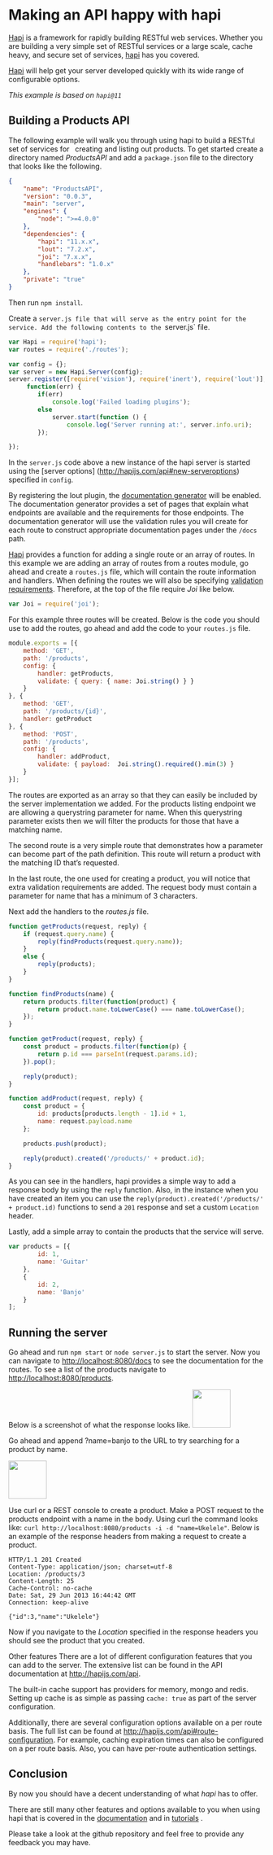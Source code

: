 # Making an API happy with hapi

[Hapi](https://github.com/hapijs/hapi) is a framework for rapidly building RESTful web services.
 Whether you are building a very simple set of RESTful services or a large scale, cache heavy,
 and secure set of services, [hapi](https://github.com/spumko/hapi/) has you covered.

[Hapi](https://github.com/hapijs/hapi/) will help get your server developed quickly with its wide
range of configurable options.

*This example is based on `hapi@11`*

## Building a Products API

The following example will walk you through using hapi to build a RESTful set of services for`
` creating and listing out products.  To get started create a directory named _ProductsAPI_ and
add a `package.json` file to the directory that looks like the following.


```json
{
    "name": "ProductsAPI",
    "version": "0.0.3",
    "main": "server",
    "engines": {
        "node": ">=4.0.0"
    },
    "dependencies": {
        "hapi": "11.x.x",
        "lout": "7.2.x",
        "joi": "7.x.x",
        "handlebars": "1.0.x"
    },
    "private": "true"
}
```

Then run `npm install`.

Create a `server.js file that will serve as the entry point for the service.
 Add the following contents to the `server.js` file.

```javascript
var Hapi = require('hapi');
var routes = require('./routes');

var config = {};
var server = new Hapi.Server(config);
server.register([require('vision'), require('inert'), require('lout')],
     function(err) {
        if(err)
            console.log('Failed loading plugins');
        else
            server.start(function () {
                console.log('Server running at:', server.info.uri);
        });

});
```

In the `server.js` code above a new instance of the hapi server is started using the [server options]
(http://hapijs.com/api#new-serveroptions) specified in `config`.

By registering the lout plugin, the [documentation generator](https://github.com/hapijs/lout) will be enabled.
The documentation generator provides a set of pages that explain what endpoints are available and the requirements
for those endpoints.  The documentation generator will use the validation rules you will create for each route to
construct appropriate documentation pages under the `/docs` path.

[Hapi](https://github.com/hapijs/hapi/) provides a function for adding a single route or an array of routes.
In this example we are adding an array of routes from a routes module, go ahead and create a `routes.js` file,
 which will contain the route information and handlers.  When defining the routes we will also be specifying
 [validation requirements](http://hapijs.com/tutorials/validation).
Therefore, at the top of the file require *Joi*  like below.

```javascript
var Joi = require('joi');
```

For this example three routes will be created.  Below is the code you should use to add the routes,
go ahead and add the code to your `routes.js` file.

```javascript
module.exports = [{
    method: 'GET',
    path: '/products',
    config: {
        handler: getProducts,
        validate: { query: { name: Joi.string() } }
    }
}, {
    method: 'GET',
    path: '/products/{id}',
    handler: getProduct
}, {
    method: 'POST',
    path: '/products',
    config: {
        handler: addProduct,
        validate: { payload:  Joi.string().required().min(3) }
    }
}];
```

The routes are exported as an array so that they can easily be included by the server implementation we added.
For the products listing endpoint we are allowing a querystring parameter for name.
When this querystring parameter exists then we will filter the products for those that have a matching name.

The second route is a very simple route that demonstrates how a parameter can become part of the path definition.
This route will return a product with the matching ID that’s requested.

In the last route, the one used for creating a product, you will notice that extra validation requirements are added.
The request body must contain a parameter for name that has a minimum of 3 characters.

Next add the handlers to the _routes.js_ file.

```javascript
function getProducts(request, reply) {
    if (request.query.name) {
        reply(findProducts(request.query.name));
    }
    else {
        reply(products);
    }
}

function findProducts(name) {
    return products.filter(function(product) {
        return product.name.toLowerCase() === name.toLowerCase();
    });
}

function getProduct(request, reply) {
    const product = products.filter(function(p) {
        return p.id === parseInt(request.params.id);
    }).pop();

    reply(product);
}

function addProduct(request, reply) {
    const product = {
        id: products[products.length - 1].id + 1,
        name: request.payload.name
    };

    products.push(product);

    reply(product).created('/products/' + product.id);
}
```

As you can see in the handlers, hapi provides a simple way to add a response body by using the `reply` function.
Also, in the instance when you have created an item you can use the `reply(product).created('/products/' + product.id)`
 functions to send a `201` response and set a custom `Location` header.

Lastly, add a simple array to contain the products that the service will serve.

```javascript
var products = [{
        id: 1,
        name: 'Guitar'
    },
    {
        id: 2,
        name: 'Banjo'
    }
];
```

## Running the server

Go ahead and run ``npm start`` or ``node server.js`` to start the server.
Now you can navigate to <http://localhost:8080/docs> to see the documentation for the routes.
To see a list of the products navigate to <http://localhost:8080/products>.

 Below is a screenshot of what the response looks like.
<img src="https://raw.github.com/wpreul/hapi-example/master/images/products.png" height="75px" width="auto" />

Go ahead and append ?name=banjo to the URL to try searching for a product by name.

<img src="https://raw.github.com/wpreul/hapi-example/master/images/banjo.png" height="75px" width="auto" />

Use curl or a REST console to create a product.  Make a POST request to the products endpoint with a name in the body.  Using curl the command looks like: ``curl http://localhost:8080/products -i -d "name=Ukelele"``. Below is an example of the response headers from making a request to create a product.

```http
HTTP/1.1 201 Created
Content-Type: application/json; charset=utf-8
Location: /products/3
Content-Length: 25
Cache-Control: no-cache
Date: Sat, 29 Jun 2013 16:44:42 GMT
Connection: keep-alive

{"id":3,"name":"Ukelele"}
```


Now if you navigate to the _Location_ specified in the response headers you should see the product that you created.

Other features
There are a lot of different configuration features that you can add to the server.
The extensive list can be found in the API documentation at <http://hapijs.com/api>.

The built-in cache support has providers for memory, mongo and redis.
Setting up cache is as simple as passing `cache: true` as part of the server configuration.

Additionally, there are several configuration options available on a per route basis.
The full list can be found at <http://hapijs.com/api#route-configuration>.
For example, caching expiration times can also be configured on a per route basis.
Also, you can have per-route authentication settings.

## Conclusion

By now you should have a decent understanding of what *hapi* has to offer.

There are still many other features and options available to you when using
hapi that is covered in the [documentation](http://hapijs.com/api) and in
[tutorials](http://hapijs.com/tutorials) .

Please take a look at the github repository and feel free to provide any feedback you may have.

